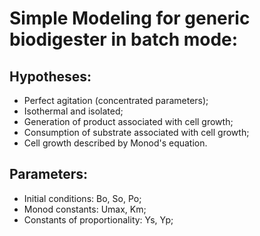 # Simple Modeling for generic biodigester in batch mode:

## Hypotheses:
<ul>
   <li> Perfect agitation (concentrated parameters);</li>
   <li> Isothermal and isolated;</li>
   <li> Generation of product associated with cell growth;</li>
   <li> Consumption of substrate associated with cell growth;</li>
   <li> Cell growth described by Monod's equation.</li>
</ul>

## Parameters:
<ul>
   <li> Initial conditions: Bo, So, Po;</li>
   <li> Monod constants: Umax, Km;</li>
   <li> Constants of proportionality: Ys, Yp;</li>
</ul>
